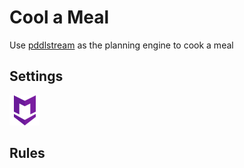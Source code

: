# Cool a Meal
Use [pddlstream](https://github.com/caelan/pddlstream) as the planning engine to cook a meal

## Settings
![Plan map](https://github.com/adam-p/markdown-here/raw/master/src/common/images/icon48.png "Plan map") 

## Rules
